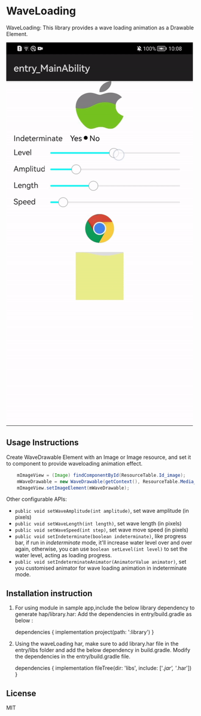 # WaveLoading
  WaveLoading: This library provides a wave loading animation as a Drawable Element.

![screenshot](./screenshots/screenshot.gif)
 
## Usage Instructions

Create WaveDrawable Element with an Image or Image resource, and set it to component to provide waveloading animation effect.

```Java
    mImageView = (Image) findComponentById(ResourceTable.Id_image);
    mWaveDrawable = new WaveDrawable(getContext(), ResourceTable.Media_harmony).attachComponent(mImageView);
    mImageView.setImageElement(mWaveDrawable);
```
   
  Other configurable APIs:
  
  * `public void setWaveAmplitude(int amplitude)`, set wave amplitude (in pixels)
  * `public void setWaveLength(int length)`, set wave length (in pixels)
  * `public void setWaveSpeed(int step)`, set wave move speed (in pixels)
  * `public void setIndeterminate(boolean indeterminate)`, like progress bar, if run
  in *indeterminate* mode, it'll increase water level over and over again, otherwise, you can
  use `boolean setLevel(int level)` to set the water level, acting as loading progress.
  * `public void setIndeterminateAnimator(AnimatorValue animator)`, set you customised animator
  for wave loading animation in indeterminate mode.
  
 ## Installation instruction

1. For using  module in sample app,include the below library dependency to generate hap/library.har:
Add the dependencies in entry/build.gradle as below :

      dependencies {
          implementation project(path: ':library')
        }

2. Using the waveLoading har, make sure to add library.har file in the entry/libs folder and add the below dependency
in build.gradle.
Modify the dependencies in the entry/build.gradle file.

    dependencies {
        implementation fileTree(dir: 'libs', include: ['*.jar', '*.har'])
  }
 
 ## License
  MIT



